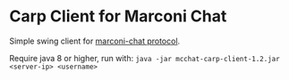 # Carp Client for Marconi Chat
Simple swing client for [marconi-chat protocol](https://github.com/marconi-chat/mcchat-protocol).

Require java 8 or higher, run with:
``java -jar mcchat-carp-client-1.2.jar <server-ip> <username>``
